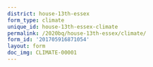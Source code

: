 ```yaml
---
district: house-13th-essex
form_type: climate
unique_id: house-13th-essex-climate
permalink: /2020bq/house-13th-essex/climate/
form_id: '201705916871054'
layout: form
doc_img: CLIMATE-00001
---
```

